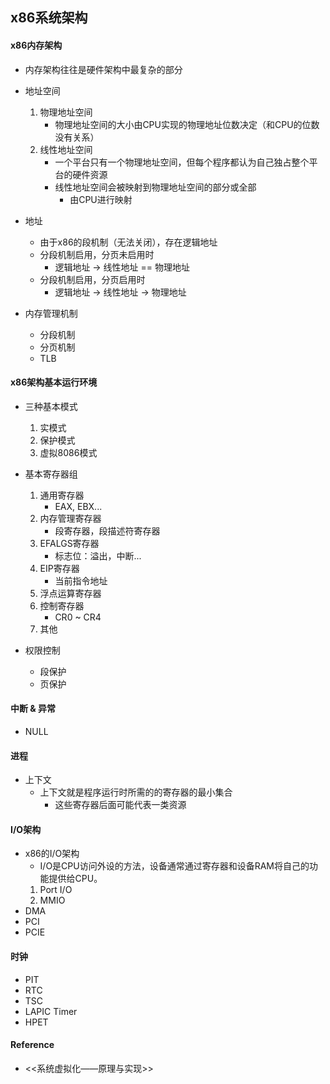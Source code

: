 ## x86系统架构

#### x86内存架构
* 内存架构往往是硬件架构中最复杂的部分
* 地址空间
    1. 物理地址空间
        * 物理地址空间的大小由CPU实现的物理地址位数决定（和CPU的位数没有关系）
    2. 线性地址空间
        * 一个平台只有一个物理地址空间，但每个程序都认为自己独占整个平台的硬件资源
        * 线性地址空间会被映射到物理地址空间的部分或全部
            * 由CPU进行映射

* 地址
    * 由于x86的段机制（无法关闭），存在逻辑地址
    * 分段机制启用，分页未启用时
        * 逻辑地址 -> 线性地址 == 物理地址
    * 分段机制启用，分页启用时
        * 逻辑地址 -> 线性地址 -> 物理地址

* 内存管理机制
    * 分段机制
    * 分页机制
    * TLB

#### x86架构基本运行环境
* 三种基本模式
    1. 实模式
    2. 保护模式
    3. 虚拟8086模式

* 基本寄存器组
    1. 通用寄存器
        * EAX, EBX...
    2. 内存管理寄存器
        * 段寄存器，段描述符寄存器
    3. EFALGS寄存器
        * 标志位：溢出，中断...
    4. EIP寄存器
        * 当前指令地址
    5. 浮点运算寄存器
    6. 控制寄存器
        * CR0 ~ CR4
    7. 其他
    
* 权限控制
    * 段保护
    * 页保护

#### 中断 & 异常
* NULL

#### 进程
* 上下文
    * 上下文就是程序运行时所需的的寄存器的最小集合
        * 这些寄存器后面可能代表一类资源

#### I/O架构
* x86的I/O架构
    * I/O是CPU访问外设的方法，设备通常通过寄存器和设备RAM将自己的功能提供给CPU。
    1. Port I/O
    2. MMIO
* DMA
* PCI
* PCIE

#### 时钟
* PIT
* RTC
* TSC
* LAPIC Timer
* HPET

#### Reference
* <<系统虚拟化——原理与实现>>